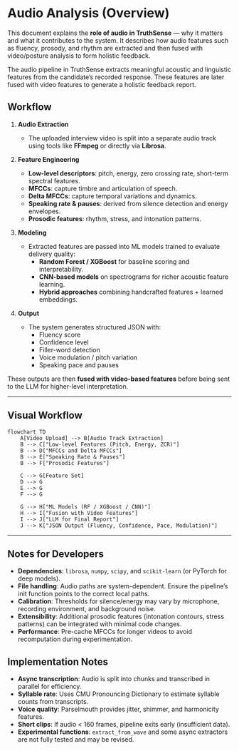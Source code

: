 # Audio Analysis (Overview)

This document explains the **role of audio in TruthSense** — why it matters and what it contributes to the system.  It describes how audio features such as fluency, prosody, and rhythm are extracted and then fused with video/posture analysis to form holistic feedback.

The audio pipeline in TruthSense extracts meaningful acoustic and linguistic features from the candidate’s recorded response. These features are later fused with video features to generate a holistic feedback report.

## Workflow

1. **Audio Extraction**  
   - The uploaded interview video is split into a separate audio track using tools like **FFmpeg** or directly via **Librosa**.

2. **Feature Engineering**  
   - **Low-level descriptors**: pitch, energy, zero crossing rate, short-term spectral features.  
   - **MFCCs**: capture timbre and articulation of speech.  
   - **Delta MFCCs**: capture temporal variations and dynamics.  
   - **Speaking rate & pauses**: derived from silence detection and energy envelopes.  
   - **Prosodic features**: rhythm, stress, and intonation patterns.  

3. **Modeling**  
   - Extracted features are passed into ML models trained to evaluate delivery quality:  
     - **Random Forest / XGBoost** for baseline scoring and interpretability.  
     - **CNN-based models** on spectrograms for richer acoustic feature learning.  
     - **Hybrid approaches** combining handcrafted features + learned embeddings.  

4. **Output**  
   - The system generates structured JSON with:  
     - Fluency score  
     - Confidence level  
     - Filler-word detection  
     - Voice modulation / pitch variation  
     - Speaking pace and pauses  

These outputs are then **fused with video-based features** before being sent to the LLM for higher-level interpretation.

---

## Visual Workflow

``` mermaid
flowchart TD
    A[Video Upload] --> B[Audio Track Extraction]
    B --> C["Low-level Features (Pitch, Energy, ZCR)"]
    B --> D["MFCCs and Delta MFCCs"]
    B --> E["Speaking Rate & Pauses"]
    B --> F["Prosodic Features"]
    
    C --> G[Feature Set]
    D --> G
    E --> G
    F --> G
    
    G --> H["ML Models (RF / XGBoost / CNN)"]
    H --> I["Fusion with Video Features"]
    I --> J["LLM for Final Report"]
    J --> K["JSON Output (Fluency, Confidence, Pace, Modulation)"]
```

---

## Notes for Developers

- **Dependencies**: `librosa`, `numpy`, `scipy`, and `scikit-learn` (or PyTorch for deep models).  
- **File handling**: Audio paths are system-dependent. Ensure the pipeline’s init function points to the correct local paths.  
- **Calibration**: Thresholds for silence/energy may vary by microphone, recording environment, and background noise.  
- **Extensibility**: Additional prosodic features (intonation contours, stress patterns) can be integrated with minimal code changes.  
- **Performance**: Pre-cache MFCCs for longer videos to avoid recomputation during experimentation.  

## Implementation Notes

- **Async transcription**: Audio is split into chunks and transcribed in parallel for efficiency.  
- **Syllable rate**: Uses CMU Pronouncing Dictionary to estimate syllable counts from transcripts.  
- **Voice quality**: Parselmouth provides jitter, shimmer, and harmonicity features.  
- **Short clips**: If audio < 160 frames, pipeline exits early (insufficient data).  
- **Experimental functions**: `extract_from_wave` and some async extractors are not fully tested and may be revised.  